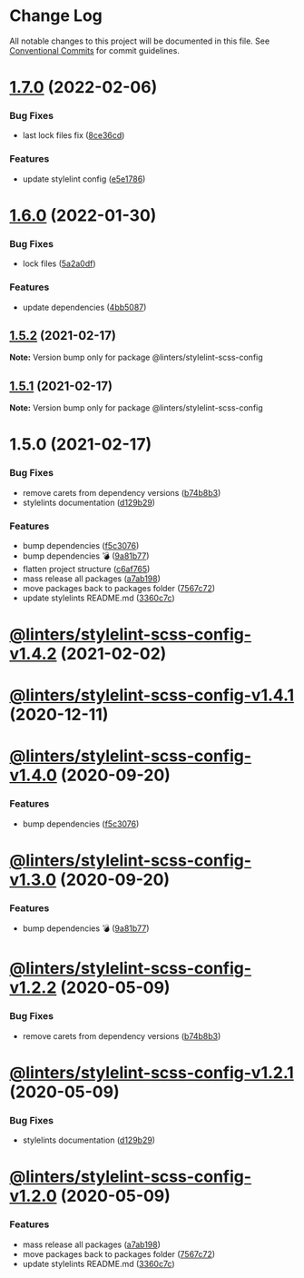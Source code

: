 # Change Log

All notable changes to this project will be documented in this file.
See [Conventional Commits](https://conventionalcommits.org) for commit guidelines.

# [1.7.0](https://github.com/developer239/linters/compare/@linters/stylelint-scss-config@1.6.0...@linters/stylelint-scss-config@1.7.0) (2022-02-06)


### Bug Fixes

* last lock files fix ([8ce36cd](https://github.com/developer239/linters/commit/8ce36cd2cd88ae7ba6097b17508a9dc54817eaa1))


### Features

* update stylelint config ([e5e1786](https://github.com/developer239/linters/commit/e5e17865db2322fed04d38ebcc3ca11817f6ea79))





# [1.6.0](https://github.com/developer239/linters/compare/@linters/stylelint-scss-config@1.5.2...@linters/stylelint-scss-config@1.6.0) (2022-01-30)


### Bug Fixes

* lock files ([5a2a0df](https://github.com/developer239/linters/commit/5a2a0df19535044034e1ea7f76a9ffb0121a145d))


### Features

* update dependencies ([4bb5087](https://github.com/developer239/linters/commit/4bb5087d3ac881b9b4fd92408fe854f79fb71fa1))





## [1.5.2](https://github.com/developer239/linters/compare/@linters/stylelint-scss-config@1.5.1...@linters/stylelint-scss-config@1.5.2) (2021-02-17)

**Note:** Version bump only for package @linters/stylelint-scss-config





## [1.5.1](https://github.com/developer239/linters/compare/@linters/stylelint-scss-config@1.5.0...@linters/stylelint-scss-config@1.5.1) (2021-02-17)

**Note:** Version bump only for package @linters/stylelint-scss-config

# 1.5.0 (2021-02-17)

### Bug Fixes

- remove carets from dependency versions ([b74b8b3](https://github.com/developer239/linters/commit/b74b8b3b4c4c2e3afe3c1c9130262844ae515364))
- stylelints documentation ([d129b29](https://github.com/developer239/linters/commit/d129b29f2a4049758645b9183156f9f781fd5f37))

### Features

- bump dependencies ([f5c3076](https://github.com/developer239/linters/commit/f5c30761339a7b87c2c8fb79992457d12f3bcaaa))
- bump dependencies 💣 ([9a81b77](https://github.com/developer239/linters/commit/9a81b773be6e80179c959a4672a7e037721bbd5c))
- flatten project structure ([c6af765](https://github.com/developer239/linters/commit/c6af765b1de34223f2703e128c80838f0cb9e0fd))
- mass release all packages ([a7ab198](https://github.com/developer239/linters/commit/a7ab198fe829a1621f9dcb6c4adf04d406331b9e))
- move packages back to packages folder ([7567c72](https://github.com/developer239/linters/commit/7567c72db65a8fbe356e72fe59d8ba2c64e13305))
- update stylelints README.md ([3360c7c](https://github.com/developer239/linters/commit/3360c7c3e79382866387289ed608e54aa46a2786))

# [@linters/stylelint-scss-config-v1.4.2](https://github.com/developer239/linters/compare/@linters/stylelint-scss-config-v1.4.1...@linters/stylelint-scss-config-v1.4.2) (2021-02-02)

# [@linters/stylelint-scss-config-v1.4.1](https://github.com/developer239/linters/compare/@linters/stylelint-scss-config-v1.4.0...@linters/stylelint-scss-config-v1.4.1) (2020-12-11)

# [@linters/stylelint-scss-config-v1.4.0](https://github.com/developer239/linters/compare/@linters/stylelint-scss-config-v1.3.0...@linters/stylelint-scss-config-v1.4.0) (2020-09-20)

### Features

- bump dependencies ([f5c3076](https://github.com/developer239/linters/commit/f5c30761339a7b87c2c8fb79992457d12f3bcaaa))

# [@linters/stylelint-scss-config-v1.3.0](https://github.com/developer239/linters/compare/@linters/stylelint-scss-config-v1.2.2...@linters/stylelint-scss-config-v1.3.0) (2020-09-20)

### Features

- bump dependencies 💣 ([9a81b77](https://github.com/developer239/linters/commit/9a81b773be6e80179c959a4672a7e037721bbd5c))

# [@linters/stylelint-scss-config-v1.2.2](https://github.com/developer239/linters/compare/@linters/stylelint-scss-config-v1.2.1...@linters/stylelint-scss-config-v1.2.2) (2020-05-09)

### Bug Fixes

- remove carets from dependency versions ([b74b8b3](https://github.com/developer239/linters/commit/b74b8b3b4c4c2e3afe3c1c9130262844ae515364))

# [@linters/stylelint-scss-config-v1.2.1](https://github.com/developer239/linters/compare/@linters/stylelint-scss-config-v1.2.0...@linters/stylelint-scss-config-v1.2.1) (2020-05-09)

### Bug Fixes

- stylelints documentation ([d129b29](https://github.com/developer239/linters/commit/d129b29f2a4049758645b9183156f9f781fd5f37))

# [@linters/stylelint-scss-config-v1.2.0](https://github.com/developer239/linters/compare/@linters/stylelint-scss-config-v1.1.0...@linters/stylelint-scss-config-v1.2.0) (2020-05-09)

### Features

- mass release all packages ([a7ab198](https://github.com/developer239/linters/commit/a7ab198fe829a1621f9dcb6c4adf04d406331b9e))
- move packages back to packages folder ([7567c72](https://github.com/developer239/linters/commit/7567c72db65a8fbe356e72fe59d8ba2c64e13305))
- update stylelints README.md ([3360c7c](https://github.com/developer239/linters/commit/3360c7c3e79382866387289ed608e54aa46a2786))
